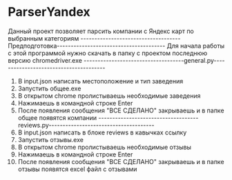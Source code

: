 # ParserYandex
Данный проект позволяет парсить компании с Яндекс карт по выбранным категориям
------------------------------------Предподготовка---------------------------------------
Для начала работы с этой программой нужно скачать в папку с проектом последнюю версию chromedriver.exe
------------------------------------general.py---------------------------------------
1) В input.json написать местоположение и тип заведения
2) Запустить общее.exe
3) В открытом chrome пролистываешь необходимые заведения
4) Нажимаешь в командной строке Enter
5) После появления сообщения "ВСЕ СДЕЛАНО" закрываешь и в папке общее появятся компании
------------------------------------reviews.py--------------------------------------
1) В input.json написать в блоке reviews в кавычках ссылку
2) Запустить отзывы.exe
3) В открытом chrome пролистываешь необходимые отзывы
4) Нажимаешь в командной строке Enter
5) После появления сообщения "ВСЕ СДЕЛАНО" закрываешь и в папке отзывы появятся excel файл с отзывами
